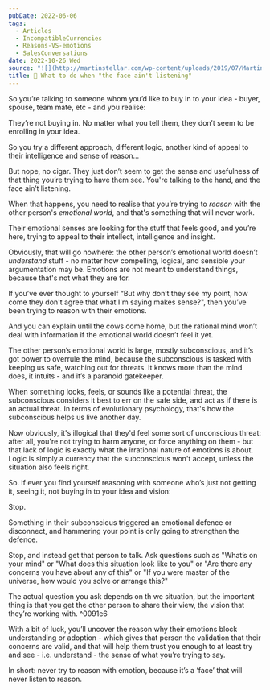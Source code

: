 ```yaml
---
pubDate: 2022-06-06
tags:
  - Articles
  - IncompatibleCurrencies
  - Reasons-VS-emotions
  - SalesConversations
date: 2022-10-26 Wed
source: "![](http://martinstellar.com/wp-content/uploads/2019/07/MartinStellar_Coaching_Illustrations-Never-reason-with-emotion-1024x768.jpg)"
title: 📄 What to do when "the face ain't listening"
---
```


So you’re talking to someone whom you’d like to buy in to your idea - buyer, spouse, team mate, etc - and you realise:

They’re not buying in. No matter what you tell them, they don’t seem to be enrolling in your idea.

So you try a different approach, different logic, another kind of appeal to their intelligence and sense of reason…

But nope, no cigar. They just don’t seem to get the sense and usefulness of that thing you’re trying to have them see. You're talking to the hand, and the face ain’t listening.

When that happens, you need to realise that you’re trying to *reason* with the other person's *emotional world*, and that's something that will never work.

Their emotional senses are looking for the stuff that feels good, and you’re here, trying to appeal to their intellect, intelligence and insight.

Obviously, that will go nowhere: the other person’s emotional world doesn’t *understand* stuff - no matter how compelling, logical, and sensible your argumentation may be. Emotions are not meant to understand things, because that's not what they are for.

If you’ve ever thought to yourself “But why don’t they see my point, how come they don't agree that what I'm saying makes sense?", then you’ve been trying to reason with their emotions.

And you can explain until the cows come home, but the rational mind won’t deal with information if the emotional world doesn’t feel it yet.

The other person’s emotional world is large, mostly subconscious, and it’s got power to overrule the mind, because the subconscious is tasked with keeping us safe, watching out for threats. It knows more than the mind does, it intuits - and it’s a paranoid gatekeeper.

When something looks, feels, or sounds like a potential threat, the subconscious considers it best to err on the safe side, and act as if there is an actual threat. In terms of evolutionary psychology, that's how the subconscious helps us live another day.

Now obviously, it's illogical that they'd feel some sort of unconscious threat: after all, you're not trying to harm anyone, or force anything on them - but that lack of logic is exactly what the irrational nature of emotions is about. Logic is simply a currency that the subconscious won't accept, unless the situation also feels right.

So. If ever you find yourself reasoning with someone who’s just not getting it, seeing it, not buying in to your idea and vision:

Stop.

Something in their subconscious triggered an emotional defence or disconnect, and hammering your point is only going to strengthen the defence.

Stop, and instead get that person to talk. Ask questions such as "What’s on your mind" or "What does this situation look like to you" or "Are there any concerns you have about any of this" or "If you were master of the universe, how would you solve or arrange this?"

The actual question you ask depends on th we situation, but the important thing is that you get the other person to share their view, the vision that they’re working with. ^0091e6

With a bit of luck, you’ll uncover the reason why their emotions block understanding or adoption - which gives that person the validation that their concerns are valid, and that will help them trust you enough to at least try and see - i.e. understand - the sense of what you’re trying to say.

In short: never try to reason with emotion, because it’s a ‘face’ that will never listen to reason.
